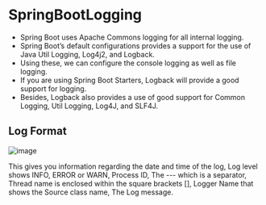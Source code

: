 # SpringBootLogging

- Spring Boot uses Apache Commons logging for all internal logging. 
- Spring Boot’s default configurations provides a support for the use of Java Util Logging, Log4j2, and Logback. 
- Using these, we can configure the console logging as well as file logging.
- If you are using Spring Boot Starters, Logback will provide a good support for logging. 
- Besides, Logback also provides a use of good support for Common Logging, Util Logging, Log4J, and SLF4J.

## Log Format

![image](https://user-images.githubusercontent.com/43011442/120165744-80742b80-c219-11eb-8802-4bdd33f15245.png)

This gives you information regarding the date and time of the log, Log level shows INFO, ERROR or WARN, Process ID, The --- which is a separator, Thread name is enclosed within the square brackets [], Logger Name that shows the Source class name, The Log message. 
